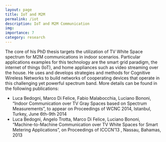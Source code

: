 ```yaml
---
layout: page
title: IoT and M2M
permalink: /iot
description: IoT and M2M Communication
img:
importance: 7
category: research
---
```


The core of his PhD thesis targets the utilization of TV White Space spectrum for M2M communications in indoor scenarios. Particular applications examples for this technology are the smart grid paradigm, the internet of things (IoT), and home appliances such as video streaming over the house. He uses and develops strategies and methods for Cognitive Wireless Networks to build networks of cooperating devices that operate in this challenging yet powerful spectrum band. More details can be found in the following publications:

* Luca Bedogni, Marco Di Felice, Fabio Malabocchia, Luciano Bononi, “Indoor Communication over TV Gray Spaces based on Spectrum Measurements”, to appear on Proceedings of WCNC 2014, Istanbul, Turkey, June 6th-9th 2014
* Luca Bedogni, Angelo Trotta, Marco Di Felice, Luciano Bononi, “Machine-to-Machine Communication over TV White Spaces for Smart Metering Applications”, on Proceedings of ICCCN’13 , Nassau, Bahamas, 2013